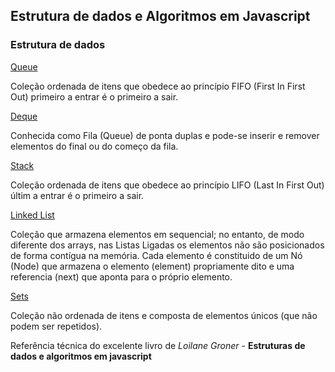 ## Estrutura de dados e Algoritmos em Javascript

### Estrutura de dados

[Queue](https://github.com/guerlak/algoritmos_estrutura-de-dados_js/blob/master/estrutura-de-dados/queues/Queue.js)

Coleção ordenada de itens que obedece ao princípio FIFO (First In First Out) primeiro a entrar é o primeiro a sair.

[Deque](https://github.com/guerlak/algoritmos_estrutura-de-dados_js/tree/master/estrutura-de-dados/deques)

Conhecida como Fila (Queue) de ponta duplas e pode-se inserir e remover elementos do final ou do começo da fila.

[Stack](https://github.com/guerlak/algoritmos_estrutura-de-dados_js/tree/master/estrutura-de-dados/stacks)

Coleção ordenada de itens que obedece ao princípio LIFO (Last In First Out) últim a entrar é o primeiro a sair.

[Linked List](https://github.com/guerlak/algoritmos_estrutura-de-dados_js/blob/master/estrutura-de-dados/linked_lists/LinkedList.js)

Coleção que armazena elementos em sequencial; no entanto, de modo diferente dos arrays, nas Listas Ligadas os elementos não são posicionados de forma contígua na memória. Cada elemento é constituido de um Nó (Node) que armazena o elemento (element) propriamente dito e uma referencia (next) que aponta para o próprio elemento.

[Sets](https://github.com/guerlak/algoritmos_estrutura-de-dados_js/blob/master/estrutura-de-dados/sets/Set.js)

Coleção não ordenada de itens e composta de elementos únicos (que não podem ser repetidos).

Referência técnica do excelente livro de _Loilane Groner_ - **Estruturas de dados e algoritmos em javascript**
